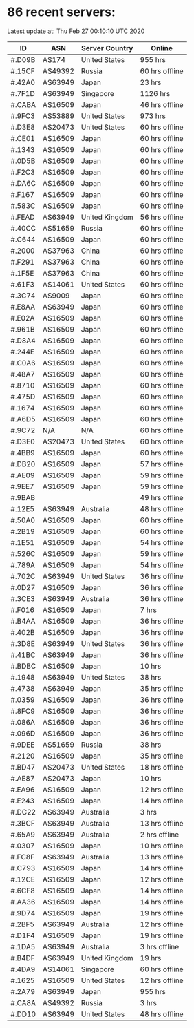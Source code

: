 # 86 recent servers:

Latest update at: Thu Feb 27 00:10:10 UTC 2020

| ID | ASN | Server Country | Online |
| -- | --- | -------------- | ------ |
| #.D09B | AS174 | United States | 955 hrs |
| #.15CF | AS49392 | Russia | 60 hrs offline |
| #.42A0 | AS63949 | Japan | 23 hrs |
| #.7F1D | AS63949 | Singapore | 1126 hrs |
| #.CABA | AS16509 | Japan | 46 hrs offline |
| #.9FC3 | AS53889 | United States | 973 hrs |
| #.D3E8 | AS20473 | United States | 60 hrs offline |
| #.CE01 | AS16509 | Japan | 60 hrs offline |
| #.1343 | AS16509 | Japan | 60 hrs offline |
| #.0D5B | AS16509 | Japan | 60 hrs offline |
| #.F2C3 | AS16509 | Japan | 60 hrs offline |
| #.DA6C | AS16509 | Japan | 60 hrs offline |
| #.F167 | AS16509 | Japan | 60 hrs offline |
| #.583C | AS16509 | Japan | 60 hrs offline |
| #.FEAD | AS63949 | United Kingdom | 56 hrs offline |
| #.40CC | AS51659 | Russia | 60 hrs offline |
| #.C644 | AS16509 | Japan | 60 hrs offline |
| #.2000 | AS37963 | China | 60 hrs offline |
| #.F291 | AS37963 | China | 60 hrs offline |
| #.1F5E | AS37963 | China | 60 hrs offline |
| #.61F3 | AS14061 | United States | 60 hrs offline |
| #.3C74 | AS9009 | Japan | 60 hrs offline |
| #.E8AA | AS63949 | Japan | 60 hrs offline |
| #.E02A | AS16509 | Japan | 60 hrs offline |
| #.961B | AS16509 | Japan | 60 hrs offline |
| #.D8A4 | AS16509 | Japan | 60 hrs offline |
| #.244E | AS16509 | Japan | 60 hrs offline |
| #.C0A6 | AS16509 | Japan | 60 hrs offline |
| #.48A7 | AS16509 | Japan | 60 hrs offline |
| #.8710 | AS16509 | Japan | 60 hrs offline |
| #.475D | AS16509 | Japan | 60 hrs offline |
| #.1674 | AS16509 | Japan | 60 hrs offline |
| #.A6D5 | AS16509 | Japan | 60 hrs offline |
| #.9C72 | N/A | N/A | 60 hrs offline |
| #.D3E0 | AS20473 | United States | 60 hrs offline |
| #.4BB9 | AS16509 | Japan | 60 hrs offline |
| #.DB20 | AS16509 | Japan | 57 hrs offline |
| #.AE09 | AS16509 | Japan | 59 hrs offline |
| #.9EE7 | AS16509 | Japan | 59 hrs offline |
| #.9BAB |  |  | 49 hrs offline |
| #.12E5 | AS63949 | Australia | 48 hrs offline |
| #.50A0 | AS16509 | Japan | 60 hrs offline |
| #.2B19 | AS16509 | Japan | 60 hrs offline |
| #.1E51 | AS16509 | Japan | 54 hrs offline |
| #.526C | AS16509 | Japan | 59 hrs offline |
| #.789A | AS16509 | Japan | 54 hrs offline |
| #.702C | AS63949 | United States | 36 hrs offline |
| #.0D27 | AS16509 | Japan | 36 hrs offline |
| #.3CE3 | AS63949 | Australia | 36 hrs offline |
| #.F016 | AS16509 | Japan | 7 hrs |
| #.B4AA | AS16509 | Japan | 36 hrs offline |
| #.402B | AS16509 | Japan | 36 hrs offline |
| #.3D8E | AS63949 | United States | 36 hrs offline |
| #.41BC | AS63949 | Japan | 36 hrs offline |
| #.BDBC | AS16509 | Japan | 10 hrs |
| #.1948 | AS63949 | United States | 38 hrs |
| #.4738 | AS63949 | Japan | 35 hrs offline |
| #.0359 | AS16509 | Japan | 36 hrs offline |
| #.8FC9 | AS16509 | Japan | 36 hrs offline |
| #.086A | AS16509 | Japan | 36 hrs offline |
| #.096D | AS16509 | Japan | 36 hrs offline |
| #.9DEE | AS51659 | Russia | 38 hrs |
| #.2120 | AS16509 | Japan | 35 hrs offline |
| #.BD47 | AS20473 | United States | 18 hrs offline |
| #.AE87 | AS20473 | Japan | 10 hrs |
| #.EA96 | AS16509 | Japan | 12 hrs offline |
| #.E243 | AS16509 | Japan | 14 hrs offline |
| #.DC22 | AS63949 | Australia | 3 hrs |
| #.3BCF | AS63949 | Australia | 13 hrs offline |
| #.65A9 | AS63949 | Australia | 2 hrs offline |
| #.0307 | AS16509 | Japan | 10 hrs offline |
| #.FC8F | AS63949 | Australia | 13 hrs offline |
| #.C793 | AS16509 | Japan | 14 hrs offline |
| #.12CE | AS16509 | Japan | 12 hrs offline |
| #.6CF8 | AS16509 | Japan | 14 hrs offline |
| #.AA36 | AS16509 | Japan | 14 hrs offline |
| #.9D74 | AS16509 | Japan | 19 hrs offline |
| #.2BF5 | AS63949 | Australia | 12 hrs offline |
| #.D1F4 | AS16509 | Japan | 19 hrs offline |
| #.1DA5 | AS63949 | Australia | 3 hrs offline |
| #.B4DF | AS63949 | United Kingdom | 19 hrs |
| #.4DA9 | AS14061 | Singapore | 60 hrs offline |
| #.1625 | AS16509 | United States | 12 hrs offline |
| #.2A79 | AS63949 | Japan | 955 hrs |
| #.CA8A | AS49392 | Russia | 3 hrs |
| #.DD10 | AS63949 | United States | 48 hrs offline |

